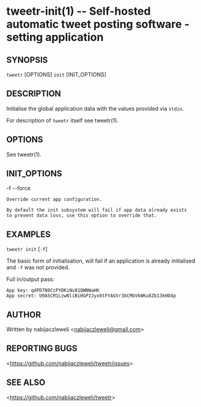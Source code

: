 tweetr-init(1) -- Self-hosted automatic tweet posting software - setting application
====================================================================================

## SYNOPSIS

`tweetr` [OPTIONS] `init` [INIT_OPTIONS]

## DESCRIPTION

Initialise the global application data with the values provided via `stdin`.

For description of `tweetr` itself see tweetr(1).

## OPTIONS

  See tweetr(1).

## INIT_OPTIONS

  -f --force

    Override current app configuration.

    By default the init subsystem will fail if app data already exists
    to prevent data loss, use this option to override that.

## EXAMPLES

  `tweetr init` [`-f`]

  The basic form of initialisation, will fail if an application is already
  initialised and `-f` was not provided.

  Full in/output pass:

    App key: qdPD7N8CcPYDKiNv81QWNWaHK
    App secret: U9A5CM1LzwNliBiHGPIJyx6tFYAGVr3bCMbVkWKu8Zb13kHD4p

## AUTHOR

Written by nabijaczleweli &lt;<nabijaczleweli@gmail.com>&gt;

## REPORTING BUGS

&lt;<https://github.com/nabijaczleweli/tweetr/issues>&gt;

## SEE ALSO

&lt;<https://github.com/nabijaczleweli/tweetr>&gt;
